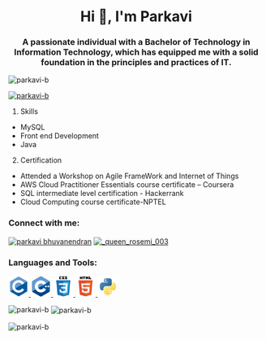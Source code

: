 <h1 align="center">Hi 👋, I'm Parkavi</h1>
<h3 align="center">A passionate individual with a Bachelor of Technology in Information Technology, which has equipped me with a solid foundation in the principles and practices of IT.</h3>

<p align="left"> <img src="https://komarev.com/ghpvc/?username=parkavi-b&label=Profile%20views&color=0e75b6&style=flat" alt="parkavi-b" /> </p>

<p align="left"> <a href="https://github.com/ryo-ma/github-profile-trophy"><img src="https://github-profile-trophy.vercel.app/?username=parkavi-b" alt="parkavi-b" /></a> </p>

1. Skills
   
- MySQL
- Front end Development
- Java

2. Certification

- Attended a Workshop on Agile FrameWork and Internet of Things
- AWS Cloud Practitioner Essentials course certificate – Coursera
- SQL intermediate level certification - Hackerrank
- Cloud Computing course certificate-NPTEL

<h3 align="left">Connect with me:</h3>
<p align="left">
<a href="https://linkedin.com/in/parkavi bhuvanendran" target="blank"><img align="center" src="https://raw.githubusercontent.com/rahuldkjain/github-profile-readme-generator/master/src/images/icons/Social/linked-in-alt.svg" alt="parkavi bhuvanendran" height="30" width="40" /></a>
<a href="https://instagram.com/_queen_rosemi_003" target="blank"><img align="center" src="https://raw.githubusercontent.com/rahuldkjain/github-profile-readme-generator/master/src/images/icons/Social/instagram.svg" alt="_queen_rosemi_003" height="30" width="40" /></a>
</p>

<h3 align="left">Languages and Tools:</h3>
<p align="left"> <a href="https://www.cprogramming.com/" target="_blank" rel="noreferrer"> <img src="https://raw.githubusercontent.com/devicons/devicon/master/icons/c/c-original.svg" alt="c" width="40" height="40"/> </a> <a href="https://www.w3schools.com/cpp/" target="_blank" rel="noreferrer"> <img src="https://raw.githubusercontent.com/devicons/devicon/master/icons/cplusplus/cplusplus-original.svg" alt="cplusplus" width="40" height="40"/> </a> <a href="https://www.w3schools.com/css/" target="_blank" rel="noreferrer"> <img src="https://raw.githubusercontent.com/devicons/devicon/master/icons/css3/css3-original-wordmark.svg" alt="css3" width="40" height="40"/> </a> <a href="https://www.w3.org/html/" target="_blank" rel="noreferrer"> <img src="https://raw.githubusercontent.com/devicons/devicon/master/icons/html5/html5-original-wordmark.svg" alt="html5" width="40" height="40"/> </a> <a href="https://www.python.org" target="_blank" rel="noreferrer"> <img src="https://raw.githubusercontent.com/devicons/devicon/master/icons/python/python-original.svg" alt="python" width="40" height="40"/> </a> </p>
<p><img align="left" src="https://github-readme-stats.vercel.app/api/top-langs?username=parkavi-b&show_icons=true&locale=en&layout=compact" alt="parkavi-b" /></p>

<p>&nbsp;<img align="center" src="https://github-readme-stats.vercel.app/api?username=parkavi-b&show_icons=true&locale=en" alt="parkavi-b" /></p>

<p><img align="center" src="https://github-readme-streak-stats.herokuapp.com/?user=parkavi-b&" alt="parkavi-b" /></p>
